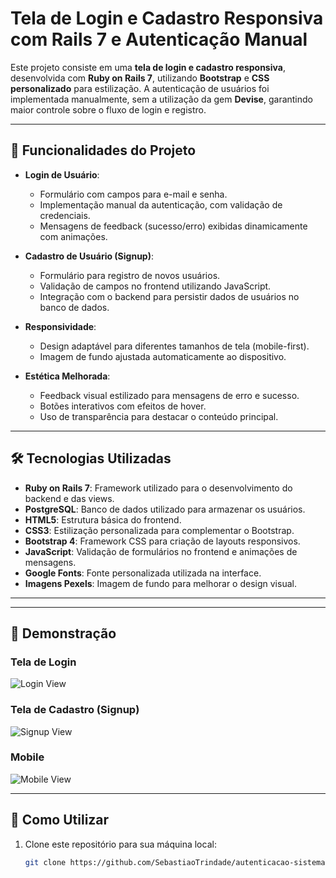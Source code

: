 # Tela de Login e Cadastro Responsiva com Rails 7 e Autenticação Manual

Este projeto consiste em uma **tela de login e cadastro responsiva**, desenvolvida com **Ruby on Rails 7**, utilizando **Bootstrap** e **CSS personalizado** para estilização. A autenticação de usuários foi implementada manualmente, sem a utilização da gem **Devise**, garantindo maior controle sobre o fluxo de login e registro.

---

## 🚀 Funcionalidades do Projeto

- **Login de Usuário**:
  - Formulário com campos para e-mail e senha.
  - Implementação manual da autenticação, com validação de credenciais.
  - Mensagens de feedback (sucesso/erro) exibidas dinamicamente com animações.
  
- **Cadastro de Usuário (Signup)**:
  - Formulário para registro de novos usuários.
  - Validação de campos no frontend utilizando JavaScript.
  - Integração com o backend para persistir dados de usuários no banco de dados.

- **Responsividade**:
  - Design adaptável para diferentes tamanhos de tela (mobile-first).
  - Imagem de fundo ajustada automaticamente ao dispositivo.

- **Estética Melhorada**:
  - Feedback visual estilizado para mensagens de erro e sucesso.
  - Botões interativos com efeitos de hover.
  - Uso de transparência para destacar o conteúdo principal.

---

## 🛠️ Tecnologias Utilizadas

- **Ruby on Rails 7**: Framework utilizado para o desenvolvimento do backend e das views.
- **PostgreSQL**: Banco de dados utilizado para armazenar os usuários.
- **HTML5**: Estrutura básica do frontend.
- **CSS3**: Estilização personalizada para complementar o Bootstrap.
- **Bootstrap 4**: Framework CSS para criação de layouts responsivos.
- **JavaScript**: Validação de formulários no frontend e animações de mensagens.
- **Google Fonts**: Fonte personalizada utilizada na interface.
- **Imagens Pexels**: Imagem de fundo para melhorar o design visual.

---


---

## 📱 Demonstração

### Tela de Login
![Login View](https://via.placeholder.com/800x400)

### Tela de Cadastro (Signup)
![Signup View](https://via.placeholder.com/800x400)

### Mobile
![Mobile View](https://via.placeholder.com/400x800)

---

## 🌟 Como Utilizar

1. Clone este repositório para sua máquina local:
   ```bash
   git clone https://github.com/SebastiaoTrindade/autenticacao-sistema.git


